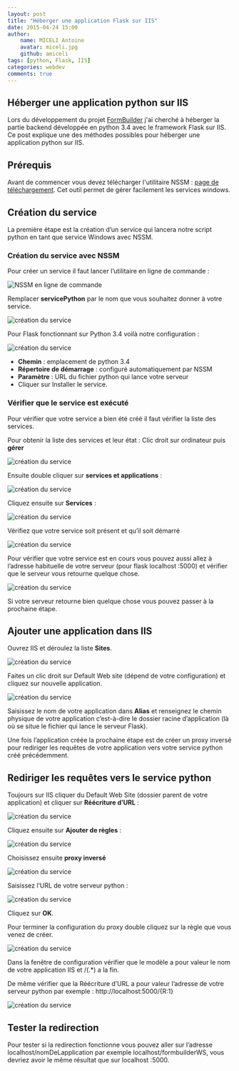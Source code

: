 ```yaml
---
layout: post
title: "Héberger une application Flask sur IIS"
date: 2015-04-24 15:00
author:
    name: MICELI Antoine
    avatar: miceli.jpg
    github: amiceli
tags: [python, Flask, IIS]
categories: webdev
comments: true
---
```


Héberger une application python sur IIS
-------------------------

Lors du développement du projet [FormBuilder](https://github.com/NaturalSolutions/NS.UI.FormBuilder) j'ai cherché à héberger la partie backend développée en python 3.4 avec le framework Flask sur IIS.
Ce post explique une des méthodes possibles pour héberger une application python sur IIS.

## Prérequis

Avant de commencer vous devez télécharger l'utilitaire NSSM : [page de téléchargement](https://nssm.cc/download). Cet outil permet de gérer facilement les services windows.

## Création du service

La première étape est la création d’un service qui lancera notre script python en tant que service Windows avec NSSM.

### Création du service avec NSSM

Pour créer un service il faut lancer l’utilitaire en ligne de commande :

![NSSM en ligne de commande](/images/posts/commands.jpg)

Remplacer **servicePython** par le nom que vous souhaitez donner à votre service. 

![création du service](/images/posts/service1.jpg)

Pour Flask fonctionnant sur Python 3.4 voilà notre configuration : 

![création du service](/images/posts/service2.jpg)

* **Chemin** : emplacement de python 3.4
* **Répertoire de démarrage** : configuré automatiquement par NSSM
* **Paramètre** : URL du fichier python qui lance votre serveur
* Cliquer sur Installer le service.

### Vérifier que le service est exécuté

Pour vérifier que votre service a bien été créé il faut vérifier la liste des services.

Pour obtenir la liste des services et leur état : Clic droit sur ordinateur puis **gérer**

![création du service](/images/posts/services.jpg)

Ensuite double cliquer sur **services et applications** : 

![création du service](/images/posts/services1.jpg)

Cliquez ensuite sur **Services** : 

![création du service](/images/posts/services2.jpg)

Vérifiez que votre service soit présent et qu’il soit démarré

![création du service](/images/posts/list.jpg)

Pour vérifier que votre service est en cours vous pouvez aussi allez à l’adresse habituelle de votre serveur (pour flask localhost :5000) et vérifier que le serveur vous retourne quelque chose.

![création du service](/images/posts/works.jpg)

Si votre serveur retourne bien quelque chose vous pouvez passer à la prochaine étape.

## Ajouter une application dans IIS

Ouvrez IIS et déroulez la liste **Sites**.

![création du service](/images/posts/iis.jpg)

Faites un clic droit sur Default Web site (dépend de votre configuration) et cliquez sur nouvelle application.

![création du service](/images/posts/pool.jpg)

Saisissez le nom de votre application dans **Alias** et renseignez le chemin physique de votre application c’est-à-dire le dossier racine d’application (là où se situe le fichier qui lance le serveur Flask).

Une fois l’application créée la prochaine étape est de créer un proxy inversé pour rediriger les requêtes de votre application vers votre service python créé précédemment.

## Rediriger les requêtes vers le service python

Toujours sur IIS cliquer du Default Web Site (dossier parent de votre application) et cliquer sur **Réécriture d’URL** : 

![création du service](/images/posts/url.jpg)

Cliquez ensuite sur **Ajouter de règles** : 

![création du service](/images/posts/rules.jpg)

Choisissez ensuite **proxy inversé**

![création du service](/images/posts/proxy.jpg)

Saisissez l’URL de votre serveur python : 

![création du service](/images/posts/config.jpg)

Cliquez sur **OK**.

Pour terminer la configuration du proxy double cliquez sur la règle que vous venez de créer.

![création du service](/images/posts/proxy2.jpg)


Dans la fenêtre de configuration vérifier que le modèle a pour valeur le nom de votre application IIS et /(.*) a la fin.

De même vérifier que la Réécriture d’URL a pour valeur l’adresse de votre serveur python par exemple : http://localhost:5000/{R:1}

![création du service](/images/posts/config2.jpg)

## Tester la redirection

Pour tester si la redirection fonctionne vous pouvez aller sur l’adresse localhost/nomDeLapplication par exemple localhost/formbuilderWS, vous devriez avoir le même résultat que sur localhost :5000.



